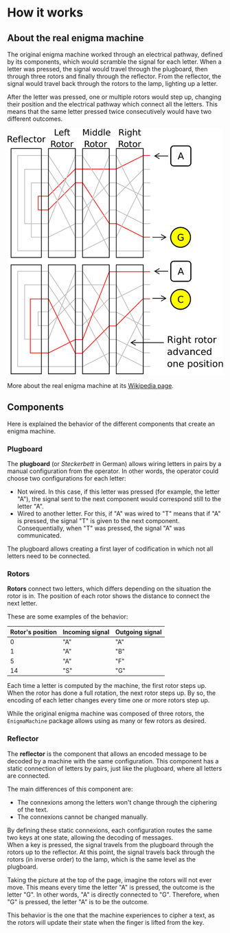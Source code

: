 # How it works

## About the real enigma machine

The original enigma machine worked through an electrical pathway, defined by its components, which would scramble the signal for each letter.
When a letter was pressed, the signal would travel through the plugboard, then through three rotors and finally through the reflector. 
From the reflector, the signal would travel back through the rotors to the lamp, lighting up a letter.

After the letter was pressed, one or multiple rotors would step up, changing their position and the electrical pathway which connect all the letters.
This means that the same letter pressed twice consecutively would have two different outcomes.

![enigma_action](files/Enigma-action.svg)

More about the real enigma machine at its [Wikipedia page](https://en.wikipedia.org/wiki/Enigma_machine).

## Components

Here is explained the behavior of the different components that create an enigma machine.

### Plugboard

The **plugboard** (or _Steckerbett_ in German) allows wiring letters in pairs by a manual configuration from the operator.
In other words, the operator could choose two configurations for each letter:
- Not wired. In this case, if this letter was pressed (for example, the letter "A"), the signal sent to the next component would correspond still to the letter "A".
- Wired to another letter. For this, if "A" was wired to "T" means that if "A" is pressed, the signal "T" is given to the next component. Consequentially, when "T" was pressed, the signal "A" was communicated.

The plugboard allows creating a first layer of codification in which not all letters need to be connected.

### Rotors

**Rotors** connect two letters, which differs depending on the situation the rotor is in.
The position of each rotor shows the distance to connect the next letter.

These are some examples of the behavior:

| Rotor's position | Incoming signal | Outgoing signal |
|------------------|-----------------|-----------------|
| 0                | "A"             | "A"             |
| 1                | "A"             | "B"             |
| 5                | "A"             | "F"             |
| 14               | "S"             | "G"             |

Each time a letter is computed by the machine, the first rotor steps up.
When the rotor has done a full rotation, the next rotor steps up.
By so, the encoding of each letter changes every time one or more rotors step up.

While the original enigma machine was composed of three rotors, the `EnigmaMachine` package allows using as many or few rotors as desired.

### Reflector

The **reflector** is the component that allows an encoded message to be decoded by a machine with the same configuration.
This component has a static connection of letters by pairs, just like the plugboard, where all letters are connected.

The main differences of this component are:
- The connexions among the letters won't change through the ciphering of the text.
- The connexions cannot be changed manually.

By defining these static connexions, each configuration routes the same two keys at one state, allowing the decoding of messages.<br/>
When a key is pressed, the signal travels from the plugboard through the rotors up to the reflector.
At this point, the signal travels back through the rotors (in inverse order) to the lamp, which is the same level as the plugboard.

Taking the picture at the top of the page, imagine the rotors will not ever move.
This means every time the letter "A" is pressed, the outcome is the letter "G".
In other words, "A" is directly connected to "G".
Therefore, when "G" is pressed, the letter "A" is to be the outcome.

This behavior is the one that the machine experiences to cipher a text, as the rotors will update their state when the finger is lifted from the key.
